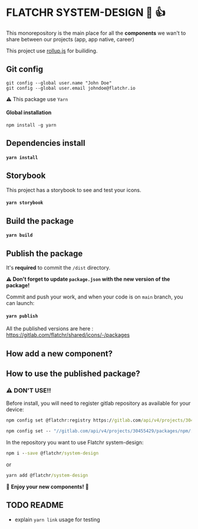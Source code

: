 # FLATCHR SYSTEM-DESIGN 🐙 👍 

This monorepository is the main place for all the __components__ we wan't to share between our projects (app, app native, career)

This project use [rollup.js](https://rollupjs.org/guide/en/) for builiding.

## Git config

```
git config --global user.name "John Doe"
git config --global user.email johndoe@flatchr.io
```

⚠️ This package use `Yarn`

#### __Global installation__

```
npm install -g yarn
```

## Dependencies install

#### `yarn install`

## Storybook

This project has a storybook to see and test your icons.

#### `yarn storybook`

## Build the package

#### `yarn build`

## Publish the package

It's __required__ to commit the `/dist` directory.

__⚠️ Don't forget to update `package.json` with the new version of the package!__

Commit and push your work, and when your code is on `main` branch, you can launch:

#### `yarn publish`

All the published versions are here : https://gitlab.com/flatchr/shared/icons/-/packages

## How add a new component?



## How to use the published package?

### ⚠️ DON'T USE!! 
Before install, you will need to register gitlab repository as available for your device:
```cmd
npm config set @flatchr:registry https://gitlab.com/api/v4/projects/30455429/packages/npm/
```
```cmd
npm config set -- "//gitlab.com/api/v4/projects/30455429/packages/npm/:_authToken=utMhyAKFkJdBKxXGonJe"
```

In the repository you want to use Flatchr system-design: 

```cmd
npm i --save @flatchr/system-design
```
or
```cmd
yarn add @flatchr/system-design
```

🎉 __Enjoy your new components!__ 🎉

## TODO README
- explain `yarn link` usage for testing
